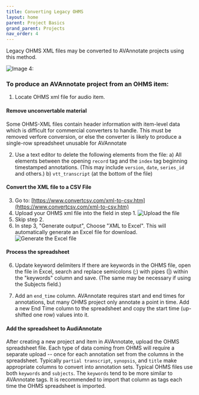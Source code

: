 ```yaml
---
title: Converting Legacy OHMS
layout: home
parent: Project Basics
grand_parent: Projects
nav_order: 4
---
```


Legacy OHMS XML files may be converted to AVAnnotate projects using this method.

![Image 4: ](../../assets/ohms.png)

### To produce an AVAnnotate project from an OHMS item:

1) Locate OHMS xml file for audio item.

#### Remove unconvertable material
Some OHMS-XML files contain header information with item-level data which is difficult for commercial converters to handle.  This must be removed verfore conversion, or else the converter is likely to produce a single-row spreadsheet unusable for AVAnnotate

2) Use a text editor to delete the following elements from the file:
  a) All elements between the opening `record` tag and the `index` tag beginning timestamped annotations.  (This may include `version`, `date`, `series_id` and others.)
  b) `vtt_transcript` (at the bottom of the file)

#### Convert the XML file to a CSV File
3)  Go to: [https://www.convertcsv.com/xml-to-csv.htm](https://www.convertcsv.com/xml-to-csv.htm)
4)  Upload your OHMS xml file into the field in step 1.  ![Upload the file](assets/images/UploadOHMSFile.png)
5)  Skip step 2.
6)  In step 3, "Generate output", Choose "XML to Excel".  This will automatically generate an Excel file for download.  ![Generate the Excel file](assets/images/XMLtoExcel.png)

#### Process the spreadsheet
6) Update keyword delimiters
If there are keywords in the OHMS file, open the file in Excel, search and replace semicolons (;) with pipes (|) within the "keywords" column and save.  (The same may be necessary if using the Subjects field.)

7) Add an `end_time` column.  AVAnnotate requires start and end times for annotations, but many OHMS project only annotate a point in time.  Add a new End Time column to the spreadsheet and copy the start time (up-shifted one row) values into it.

#### Add the spreadsheet to AudiAnnotate
After creating a new project and item in AVAnnotate, upload the OHMS spreadsheet file.  Each type of data coming from OHMS will require a separate upload -- once for each annotation set from the columns in the spreadsheet.  Typically `partial transcript`, `synopsis`, and `title` make appropriate columns to convert into annotation sets.  Typical OHMS files use both `keywords` and `subjects`.  The `keywords` tend to be more similar to AVAnnotate tags. It is recommended to import that column as tags each time the OHMS spreadsheet is imported.
